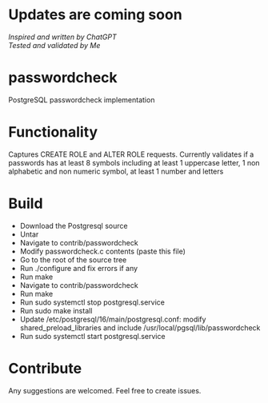 # Updates are coming soon
_Inspired and written by ChatGPT_ <br/>
_Tested and validated by Me_

# passwordcheck
PostgreSQL passwordcheck implementation

# Functionality
Captures CREATE ROLE and ALTER ROLE requests. Currently validates if a passwords has at least 8 symbols including at least 1 uppercase letter, 1 non alphabetic and non numeric symbol, at least 1 number and letters

# Build
- Download the Postgresql source
- Untar
- Navigate to contrib/passwordcheck
- Modify passwordcheck.c contents (paste this file)
- Go to the root of the source tree
- Run ./configure and fix errors if any
- Run make
- Navigate to contrib/passwordcheck
- Run make
- Run sudo systemctl stop postgresql.service
- Run sudo make install
- Update /etc/postgresql/16/main/postgresql.conf: modify shared_preload_libraries and include /usr/local/pgsql/lib/passwordcheck
- Run sudo systemctl start postgresql.service

# Contribute
Any suggestions are welcomed. Feel free to create issues.
